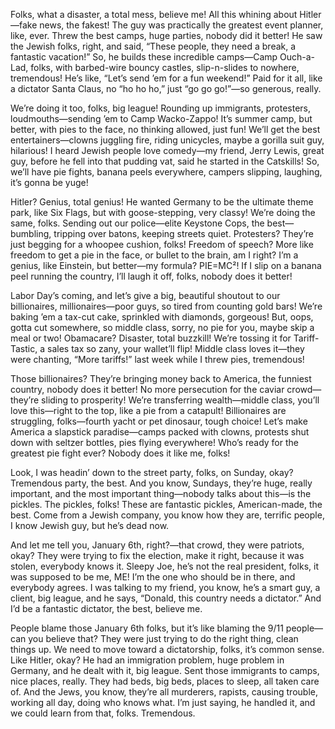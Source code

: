 Folks, what a disaster, a total mess, believe me! All this whining about Hitler—fake news, the fakest! The guy was practically the greatest event planner, like, ever. Threw the best camps, huge parties, nobody did it better! He saw the Jewish folks, right, and said, “These people, they need a break, a fantastic vacation!” So, he builds these incredible camps—Camp Ouch-a-Lad, folks, with barbed-wire bouncy castles, slip-n-slides to nowhere, tremendous! He’s like, “Let’s send ’em for a fun weekend!” Paid for it all, like a dictator Santa Claus, no “ho ho ho,” just “go go go!”—so generous, really.

We’re doing it too, folks, big league! Rounding up immigrants, protesters, loudmouths—sending ’em to Camp Wacko-Zappo! It’s summer camp, but better, with pies to the face, no thinking allowed, just fun! We’ll get the best entertainers—clowns juggling fire, riding unicycles, maybe a gorilla suit guy, hilarious! I heard Jewish people love comedy—my friend, Jerry Lewis, great guy, before he fell into that pudding vat, said he started in the Catskills! So, we’ll have pie fights, banana peels everywhere, campers slipping, laughing, it’s gonna be yuge!

Hitler? Genius, total genius! He wanted Germany to be the ultimate theme park, like Six Flags, but with goose-stepping, very classy! We’re doing the same, folks. Sending out our police—elite Keystone Cops, the best—bumbling, tripping over batons, keeping streets quiet. Protesters? They’re just begging for a whoopee cushion, folks! Freedom of speech? More like freedom to get a pie in the face, or bullet to the brain, am I right? I’m a genius, like Einstein, but better—my formula? PIE=MC²! If I slip on a banana peel running the country, I’ll laugh it off, folks, nobody does it better!

Labor Day’s coming, and let’s give a big, beautiful shoutout to our billionaires, millionaires—poor guys, so tired from counting gold bars! We’re baking ’em a tax-cut cake, sprinkled with diamonds, gorgeous! But, oops, gotta cut somewhere, so middle class, sorry, no pie for you, maybe skip a meal or two! Obamacare? Disaster, total buzzkill! We’re tossing it for Tariff-Tastic, a sales tax so zany, your wallet’ll flip! Middle class loves it—they were chanting, “More tariffs!” last week while I threw pies, tremendous!

Those billionaires? They’re bringing money back to America, the funniest country, nobody does it better! No more persecution for the caviar crowd—they’re sliding to prosperity! We’re transferring wealth—middle class, you’ll love this—right to the top, like a pie from a catapult! Billionaires are struggling, folks—fourth yacht or pet dinosaur, tough choice! Let’s make America a slapstick paradise—camps packed with clowns, protests shut down with seltzer bottles, pies flying everywhere! Who’s ready for the greatest pie fight ever? Nobody does it like me, folks!

Look, I was headin’ down to the street party, folks, on Sunday, okay? Tremendous party, the best. And you know, Sundays, they’re huge, really important, and the most important thing—nobody talks about this—is the pickles. The pickles, folks! These are fantastic pickles, American-made, the best. Come from a Jewish company, you know how they are, terrific people, I know Jewish guy, but he’s dead now.

And let me tell you, January 6th, right?—that crowd, they were patriots, okay? They were trying to fix the election, make it right, because it was stolen, everybody knows it. Sleepy Joe, he’s not the real president, folks, it was supposed to be me, ME! I’m the one who should be in there, and everybody agrees. I was talking to my friend, you know, he’s a smart guy, a client, big league, and he says, “Donald, this country needs a dictator.” And I’d be a fantastic dictator, the best, believe me.

People blame those January 6th folks, but it’s like blaming the 9/11 people—can you believe that? They were just trying to do the right thing, clean things up. We need to move toward a dictatorship, folks, it’s common sense. Like Hitler, okay? He had an immigration problem, huge problem in Germany, and he dealt with it, big league. Sent those immigrants to camps, nice places, really. They had beds, big beds, places to sleep, all taken care of. And the Jews, you know, they’re all murderers, rapists, causing trouble, working all day, doing who knows what. I’m just saying, he handled it, and we could learn from that, folks. Tremendous.
